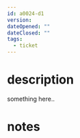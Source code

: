 ```yaml
---
id: a0024-d1
version: 
dateOpened: ""
dateClosed: ""
tags:
  - ticket
---
```

# description
something here..
# notes

